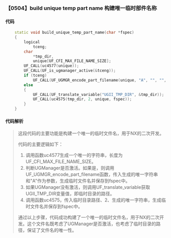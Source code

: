 ### 【0504】build unique temp part name 构建唯一临时部件名称

#### 代码

```cpp
    static void build_unique_temp_part_name(char *fspec)  
    {  
        logical  
            tceng;  
        char  
            *tmp_dir,  
            unique[UF_CFI_MAX_FILE_NAME_SIZE];  
        UF_CALL(uc4577(unique));  
        UF_CALL(UF_is_ugmanager_active(&tceng));  
        if (tceng)  
            UF_CALL(UF_UGMGR_encode_part_filename(unique, "A", "", "", fspec));  
        else  
        {  
            UF_CALL(UF_translate_variable("UGII_TMP_DIR", &tmp_dir));  
            UF_CALL(uc4575(tmp_dir, 2, unique, fspec));  
        }  
    }

```

#### 代码解析

> 这段代码的主要功能是构建一个唯一的临时文件名，用于NX的二次开发。
>
> 代码的主要逻辑如下：
>
> 1. 调用函数uc4577生成一个唯一的字符串，长度为UF_CFI_MAX_FILE_NAME_SIZE。
> 2. 判断UGManager是否激活。如果是，则调用UF_UGMGR_encode_part_filename函数，传入生成的唯一字符串和"A"作为参数，生成临时文件名并保存到fspec中。
> 3. 如果UGManager没有激活，则调用UF_translate_variable获取UGII_TMP_DIR变量值，即临时目录的路径。
> 4. 调用函数uc4575，传入临时目录路径、2、生成的唯一字符串，生成临时文件名并保存到fspec中。
>
> 通过以上步骤，代码成功构建了一个唯一的临时文件名，用于NX的二次开发。这个文件名既考虑了UGManager是否激活，也考虑了临时目录的路径，保证了文件名的唯一性。
>
